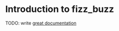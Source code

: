 # Introduction to fizz_buzz

TODO: write [great documentation](http://jacobian.org/writing/what-to-write/)
